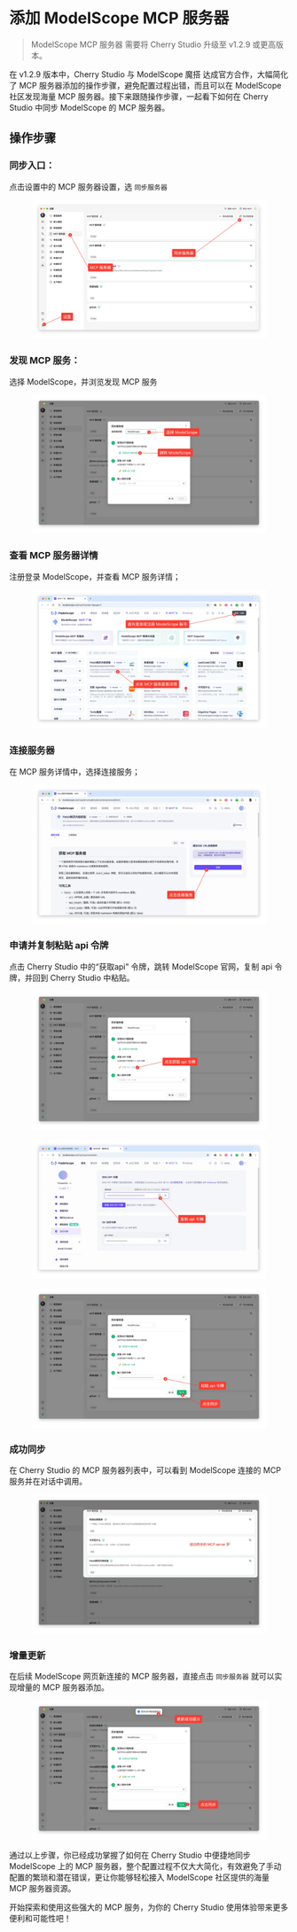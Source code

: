 # 添加 ModelScope MCP 服务器

> ModelScope MCP 服务器 需要将 Cherry Studio 升级至 v1.2.9 或更高版本。

在 v1.2.9 版本中，Cherry Studio 与 ModelScope 魔搭 达成官方合作，大幅简化了 MCP 服务器添加的操作步骤，避免配置过程出错，而且可以在 ModelScope 社区发现海量 MCP 服务器。接下来跟随操作步骤，一起看下如何在 Cherry Studio 中同步 ModelScope 的 MCP 服务器。

## 操作步骤

### 同步入口：

点击设置中的 MCP 服务器设置，选 `同步服务器`

<figure><img src="../../.gitbook/assets/image.png" alt=""><figcaption></figcaption></figure>

### 发现 MCP 服务：

选择 ModelScope，并浏览发现 MCP 服务

<figure><img src="../../.gitbook/assets/image (1).png" alt=""><figcaption></figcaption></figure>

### 查看 MCP 服务器详情

注册登录 ModelScope，并查看 MCP 服务详情；

<figure><img src="../../.gitbook/assets/image (2).png" alt=""><figcaption></figcaption></figure>

### 连接服务器

在 MCP 服务详情中，选择连接服务；

<figure><img src="../../.gitbook/assets/image (3).png" alt=""><figcaption></figcaption></figure>

### 申请并复制粘贴 api 令牌

点击 Cherry Studio 中的“获取api” 令牌，跳转 ModelScope 官网，复制 api 令牌，并回到 Cherry Studio 中粘贴。

<figure><img src="../../.gitbook/assets/image (4).png" alt=""><figcaption></figcaption></figure>

<figure><img src="../../.gitbook/assets/image (5).png" alt=""><figcaption></figcaption></figure>

<figure><img src="../../.gitbook/assets/image (6).png" alt=""><figcaption></figcaption></figure>

### 成功同步

在 Cherry Studio 的 MCP 服务器列表中，可以看到 ModelScope 连接的 MCP 服务并在对话中调用。

<figure><img src="../../.gitbook/assets/image (7).png" alt=""><figcaption></figcaption></figure>

### 增量更新

在后续 ModelScope 网页新连接的 MCP 服务器，直接点击 `同步服务器` 就可以实现增量的 MCP 服务器添加。

<figure><img src="../../.gitbook/assets/image (148).png" alt=""><figcaption></figcaption></figure>

通过以上步骤，你已经成功掌握了如何在 Cherry Studio 中便捷地同步 ModelScope 上的 MCP 服务器，整个配置过程不仅大大简化，有效避免了手动配置的繁琐和潜在错误，更让你能够轻松接入 ModelScope 社区提供的海量 MCP 服务器资源。

开始探索和使用这些强大的 MCP 服务，为你的 Cherry Studio 使用体验带来更多便利和可能性吧！
